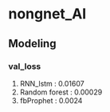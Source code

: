 # nongnet_AI

## Modeling
### val_loss
1. RNN_lstm : 0.01607
2. Random forest : 0.00029
3. fbProphet : 0.0024

